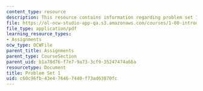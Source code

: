 ```yaml
---
content_type: resource
description: This resource contains information regarding problem set 1.
file: https://ol-ocw-studio-app-qa.s3.amazonaws.com/courses/1-00-introduction-to-computers-and-engineering-problem-solving-spring-2012/c60c96fb43e476467440f73ad63870fc_MIT1_00S12_PS_1.pdf
file_type: application/pdf
learning_resource_types:
- Assignments
ocw_type: OCWFile
parent_title: Assignments
parent_type: CourseSection
parent_uid: b1a78d76-f7e7-9a73-3cf9-35247474a66a
resourcetype: Document
title: Problem Set 1
uid: c60c96fb-43e4-7646-7440-f73ad63870fc
---
```

